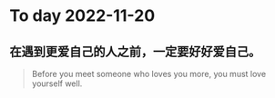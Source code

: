 
# To day 2022-11-20


## 在遇到更爱自己的人之前，一定要好好爱自己。
> Before you meet someone who loves you more, you must love yourself well.

    